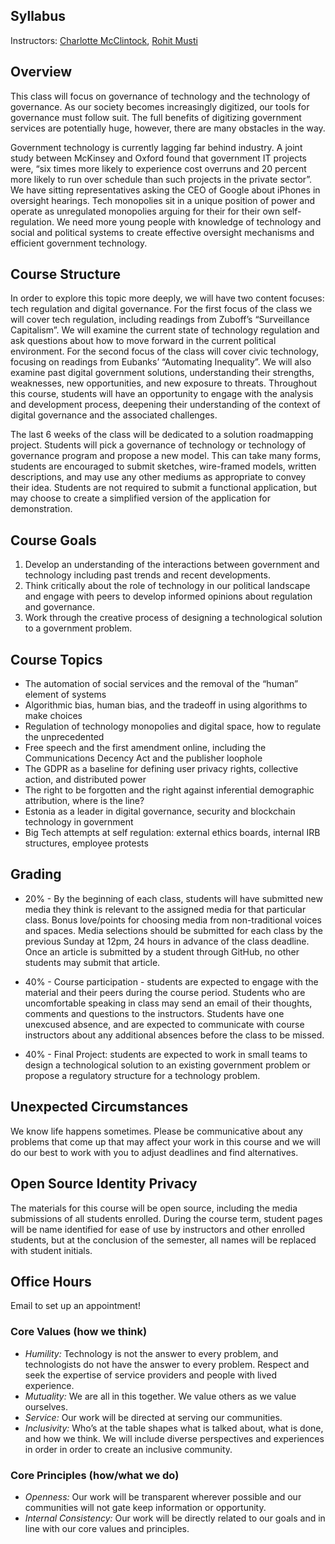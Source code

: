 ## Syllabus

Instructors: [Charlotte McClintock](https://charlottemcclintock.github.io/), [Rohit Musti](https://rohitmusti.dev/)

## Overview

This class will focus on governance of technology and the technology of governance. As our society becomes increasingly digitized, our tools for governance must follow suit. The full benefits of digitizing government services are potentially huge, however, there are many obstacles in the way. 

Government technology is currently lagging far behind industry. A joint study between McKinsey and Oxford found that government IT projects were, “six times more likely to experience cost overruns and 20 percent more likely to run over schedule than such projects in the private sector”. We have sitting representatives asking the CEO of Google about iPhones in oversight hearings. Tech monopolies sit in a unique position of power and operate as unregulated monopolies arguing for their for their own self-regulation. We need more young people with knowledge of technology and social and political systems to create effective oversight mechanisms and efficient government technology. 

## Course Structure

In order to explore this topic more deeply, we will have two content focuses: tech regulation and digital governance. For the first focus of the class we will cover tech regulation, including readings from Zuboff’s “Surveillance Capitalism”.  We will examine the current state of technology regulation and ask questions about how to move forward in the current political environment. For the second focus of the class will cover civic technology, focusing on readings from Eubanks’ “Automating Inequality”. We will also examine past digital government solutions, understanding their strengths, weaknesses, new opportunities, and new exposure to threats. Throughout this course, students will have an opportunity to engage with the analysis and development process, deepening their understanding of the context of digital governance and the associated challenges.

The last 6 weeks of the class will be dedicated to a solution roadmapping project. Students will pick a governance of technology or technology of governance program and propose a new model. This can take many forms, students are encouraged to submit sketches, wire-framed models, written descriptions, and may use any other mediums as appropriate to convey their idea. Students are not required to submit a functional application, but may choose to create a simplified version of the application for demonstration.

## Course Goals

1. Develop an understanding of the interactions between government and technology including past trends and recent developments. 
1. Think critically about the role of technology in our political landscape and engage with peers to develop informed opinions about regulation and governance. 
1. Work through the creative process of designing a technological solution to a government problem.

## Course Topics

- The automation of social services and the removal of the “human” element of systems
- Algorithmic bias, human bias, and the tradeoff in using algorithms to make choices
- Regulation of technology monopolies and digital space, how to regulate the unprecedented 
- Free speech and the first amendment online, including the Communications Decency Act and the publisher loophole
- The GDPR as a baseline for defining user privacy rights, collective action, and distributed power
- The right to be forgotten and the right against inferential demographic attribution, where is the line?
- Estonia as a leader in digital governance, security and blockchain technology in government
- Big Tech attempts at self regulation: external ethics boards, internal IRB structures, employee protests

## Grading

- 20% - By the beginning of each class, students will have submitted new media they think is relevant to the assigned media for that particular class. Bonus love/points for choosing media from non-traditional voices and spaces. Media selections should be submitted for each class by the previous Sunday at 12pm, 24 hours in advance of the class deadline. Once an article is submitted by a student through GitHub, no other students may submit that article. 

- 40% - Course participation - students are expected to engage with the material and their peers during the course period. Students who are uncomfortable speaking in class may send an email of their thoughts, comments and questions to the instructors. Students have one unexcused absence, and are expected to communicate with course instructors about any additional absences before the class to be missed. 

- 40% - Final Project: students are expected to work in small teams to design a technological solution to an existing government problem or propose a regulatory structure for a technology problem. 

## Unexpected Circumstances

We know life happens sometimes. Please be communicative about any problems that come up that may affect your work in this course and we will do our best to work with you to adjust deadlines and find alternatives. 

## Open Source Identity Privacy

The materials for this course will be open source, including the media submissions of all students enrolled. During the course term, student pages will be name identified for ease of use by instructors and other enrolled students, but at the conclusion of the semester, all names will be replaced with student initials. 
 
## Office Hours

Email to set up an appointment!

### Core Values (how we think)
- *Humility:* Technology is not the answer to every problem, and technologists do not have the answer to every problem. Respect and seek the expertise of service providers and people with lived experience. 
- *Mutuality:* We are all in this together. We value others as we value ourselves. 
- *Service:* Our work will be directed at serving our communities. 
- *Inclusivity:* Who’s at the table shapes what is talked about, what is done, and how we think. We will include diverse perspectives and experiences in order in order to create an inclusive community.

### Core Principles (how/what we do)
- *Openness:* Our work will be transparent wherever possible and our communities will not gate keep information or opportunity. 
- *Internal Consistency:* Our work will be directly related to our goals and in line with our core values and principles. 